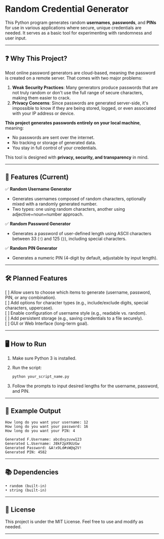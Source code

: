 # Random Credential Generator

This Python program generates random **usernames**, **passwords**, and **PINs** for use in various applications where secure, unique credentials are needed. It serves as a basic tool for experimenting with randomness and user input.

---

## ❓ Why This Project?

Most online password generators are cloud-based, meaning the password is created on a remote server. That comes with two major problems:

1. **Weak Security Practices**: Many generators produce passwords that are not truly random or don't use the full range of secure characters, making them easier to crack.
2. **Privacy Concerns**: Since passwords are generated server-side, it's impossible to know if they are being stored, logged, or even associated with your IP address or device.

**This project generates passwords entirely on your local machine**, meaning:
- No passwords are sent over the internet.
- No tracking or storage of generated data.
- You stay in full control of your credentials.

This tool is designed with **privacy, security, and transparency** in mind.

---

## 🔧 Features (Current)

✅ **Random Username Generator**  
  - Generates usernames composed of random characters, optionally mixed with a randomly generated number.  
  - Two types: one using random characters, another using adjective+noun+number approach.

✅ **Random Password Generator**  
  - Generates a password of user-defined length using ASCII characters between 33 (`!`) and 125 (`}`), including special characters.

✅ **Random PIN Generator**  
  - Generates a numeric PIN (4-digit by default, adjustable by input length).

---

## 🛠 Planned Features

[ ] Allow users to choose which items to generate (username, password, PIN, or any combination).  
[ ] Add options for character types (e.g., include/exclude digits, special characters, uppercase).  
[ ] Enable configuration of username style (e.g., readable vs. random).  
[ ] Add persistent storage (e.g., saving credentials to a file securely).  
[ ] GUI or Web Interface (long-term goal).

---

## 🖥 How to Run

1. Make sure Python 3 is installed.

2. Run the script:
   ```bash
   python your_script_name.py
   ```
   
3. Follow the prompts to input desired lengths for the username, password, and PIN.

---
## 📌 Example Output

```
How long do you want your username: 12
How long do you want your password: 16
How long do you want your PIN: 4

Generated F.Username: abcdxyzuvw123
Generated L.Username: J8kF2pX9UzGw
Generated Password: &A!x9Ld#sW@q2V!
Generated PIN: 4582
```

---

## 📚 Dependencies
	• random (built-in)
	• string (built-in)

---

## 📄 License

This project is under the MIT License. Feel free to use and modify as needed.

---
